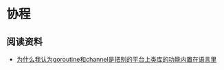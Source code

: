 # 协程

## 阅读资料

- [为什么我认为goroutine和channel是把别的平台上类库的功能内置在语言里](http://blog.zhaojie.me/2013/04/why-channel-and-goroutine-in-golang-are-buildin-libraries-for-other-platforms.html)
